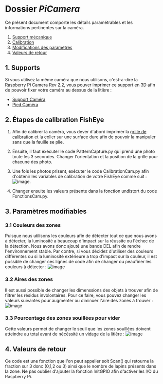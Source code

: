 # Dossier *PiCamera*

Ce présent document comporte les détails paramétrables et les informations pertinentes sur la caméra.

1.  [Support mécanique](#Supports)
2.  [Calibration](#Étapes-de-calibration-FishEye)
3.  [Modifications des paramètres](#Paramètres-modifiables)
4.  [Valeurs de retour](#Valeurs-de-retour)

## 1. Supports

Si vous utilisez la même caméra que nous utilisons, c'est-a-dire la Raspberry Pi Camera Rev 2.2, vous pouver imprimer ce support en 3D afin de pouvoir fixer votre caméra au dessus de la litière :

- [Support Caméra](https://github.com/Cagius-UdeS/Cagius/blob/main/CADs/SupportCamera.SLDPRT)
- [Pied Caméra](https://github.com/Cagius-UdeS/Cagius/blob/main/CADs/PivotCamera.SLDPRT)

## 2. Étapes de calibration FishEye

1. Afin de calibrer la caméra, vous dever d'abord imprimer la [grille de calibration](https://github.com/Cagius-UdeS/Cagius/blob/main/Code/PiCamera/FECalibrationA4.png) et la coller sur une surface dure afin de pouvoir la manipuler sans que la feuille se plie.

2. Ensuite, il faut exécuter le code PatternCapture.py qui prend une photo toute les 3 secondes. Changer l'orientation et la position de la grille pour chacune des photo.

3. Une fois les photos prisent, exécuter le code CalibrationCam.py afin d'obtenir les variables de calibration de votre FishEye comme suit : 
![image](https://user-images.githubusercontent.com/72098230/161605262-c62785ff-352e-4e21-ada1-8853365c203e.png).

4. Changer ensuite les valeurs présente dans la fonction undistort du code FonctionsCam.py.

## 3. Paramètres modifiables

### 3.1 Couleurs des zones

Puisque nous utilisons les couleurs afin de détecter tout ce que nous avons à détecter, la luminosité a beaucoup d'impact sur la réussite ou l'échec de la détection. Nous avons donc ajouté une bande DEL afin de rendre l'environnement stable. Par contre, si vous décidez d'utiliser des couleurs différentes ou si la luminosité extérieure a trop d'impact sur la couleur, il est possible de changer ces lignes de code afin de changer ou peaufiner les couleurs à détecter : 
![image](https://user-images.githubusercontent.com/72098230/163255912-d203a798-7fc6-4f1e-9b2a-50470546e7dd.png)

### 3.2 Aires des zones

Il est aussi possible de changer les dimenssions des objets à trouver afin de filtrer les résidus involontaires. Pour ce faire, vous pouvez changer les valeurs suivantes pour augmenter ou diminuer l'aire des zones à trouver :
![image](https://user-images.githubusercontent.com/72098230/163256289-5e120028-6ef1-4f03-8c61-63f407774081.png)

### 3.3 Pourcentage des zones souillées pour vider

Cette valeurs permet de changer le seuil que les zones souillées doivent atteindre au total avant de nécéssité un vidage de la litière :
![image](https://user-images.githubusercontent.com/72098230/163257047-ad308acc-94f3-4990-a199-06c5187182b2.png)
 
## 4. Valeurs de retour

Ce code est une fonction que l'on peut appeller soit Scan() qui retourne la fraction sur 3 donc (0,1,2 ou 3) ainsi que le nombre de lapins présents dans la zone. Ne pas oublier d'ajouter la fonction InitGPIO afin d'activer les I/O du Raspberry Pi.
